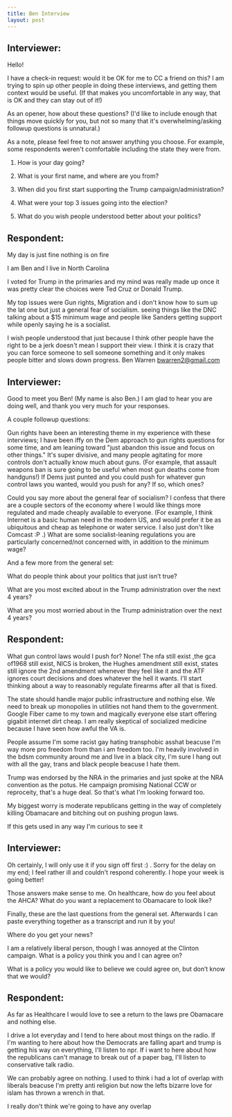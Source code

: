 ```yaml
---
title: Ben Interview
layout: post
---
```


## Interviewer:

Hello!

I have a check-in request: would it be OK for me to CC a friend on this?  I am trying to spin up other people in doing these interviews, and getting them context would be useful.  (If that makes you uncomfortable in any way, that is OK and they can stay out of it!)

As an opener, how about these questions?  (I'd like to include enough that things move quickly for you, but not so many that it's overwhelming/asking followup questions is unnatural.)

As a note, please feel free to not answer anything you choose.  For example, some respondents weren't comfortable including the state they were from.

1. How is your day going?

2. What is your first name, and where are you from?

3. When did you first start supporting the Trump campaign/administration?

4. What were your top 3 issues going into the election?

5. What do you wish people understood better about your politics?

## Respondent:


My day is just fine nothing is on fire

I am Ben and I live in North Carolina

I voted for Trump in the primaries and my mind was really made up once it was pretty clear the choices were Ted Cruz or Donald Trump.

My top issues were Gun rights, Migration and i don't know how to sum up the lat one but just a general fear of socialism. seeing things like the DNC talking about a $15 minimum wage and people like   Sanders getting support while openly saying he is a socialist.

I wish people understood that just because I think other people have the right to be a jerk doesn't mean I support their view. I think it is crazy that you can force someone to sell someone something and it only makes people bitter and slows down progress.
Ben Warren <bwarren2@gmail.com>

## Interviewer:

Good to meet you Ben!  (My name is also Ben.)  I am glad to hear you are doing well, and thank you very much for your responses.

A couple followup questions:

Gun rights have been an interesting theme in my experience with these interviews; I have been iffy on the Dem approach to gun rights questions for some time, and am leaning toward "just abandon this issue and focus on other things."  It's super divisive, and many people agitating for more controls don't actually know much about guns.  (For example, that assault weapons ban is sure going to be useful when most gun deaths come from handguns!)  If Dems just punted and you could push for whatever gun control laws you wanted, would you push for any?  If so, which ones?

Could you say more about the general fear of socialism?  I confess that there are a couple sectors of the economy where I would like things more regulated and made cheaply available to everyone.  (For example, I think Internet is a basic human need in the modern US, and would prefer it be as ubiquitous and cheap as telephone or water service.  I also just don't like Comcast :P .)  What are some socialist-leaning regulations you are particularly concerned/not concerned with, in addition to the minimum wage?

And a few more from the general set:

What do people think about your politics that just isn’t true?

What are you most excited about in the Trump administration over the next 4 years?

What are you most worried about in the Trump administration over the next 4 years?

## Respondent:

What gun control laws would I push for?  None! The nfa still exist ,the gca of1968 still  exist, NICS is broken, the Hughes amendment still exist, states still ignore the 2nd amendment whenever they feel like it and the ATF ignores court decisions and does whatever the hell it wants.  I'll start thinking about a way to reasonably regulate firearms after all that is fixed.

The state should handle major public infrastructure and nothing else.  We need to break up monopolies in utilities not hand them to the government. Google Fiber came to my town and magically everyone else start offering gigabit internet dirt cheap. I am really skeptical of socialized medicine because I have seen how awful the VA is.

People assume I'm some racist gay hating transphobic asshat beacuse I'm way more pro freedom from than i am freedom too. I'm heavily involved in the bdsm community around me and live in a black city, I'm sure I hang out with all the gay, trans and black people beacuse I hate them.

Trump was endorsed by the NRA in the primaries and just spoke at the NRA convention as the potus. He campaign promising National CCW or reproceity, that's a huge deal.  So that's what I'm looking forward too.

My biggest worry is moderate republicans getting in the way of completely killing Obamacare and bitching out on pushing progun laws.

If this gets used in any way I'm curious to see it

## Interviewer:

Oh certainly, I will only use it if you sign off first :) .  Sorry for the delay on my end; I feel rather ill and couldn't respond coherently.  I hope your week is going better!

Those answers make sense to me.  On healthcare, how do you feel about the AHCA?  What do you want a replacement to Obamacare to look like?

Finally, these are the last questions from the general set.  Afterwards I can paste everything together as a transcript and run it by you!

Where do you get your news?

I am a relatively liberal person, though I was annoyed at the Clinton campaign. What is a policy you think you and I can agree on?

What is a policy you would like to believe we could agree on, but don’t know that we would?

## Respondent:


As far as Healthcare I would love to see a return to the laws pre Obamacare and nothing else.

I drive a lot everyday and I tend to here about most things on the radio.  If I'm wanting to here about how the Democrats are falling apart  and trump is getting his way on everything, I'll listen to npr. If i want to here about how the republicans can't manage to break out of a paper bag, I'll listen to conservative talk radio.

We can probably agree on nothing.  I used to think i had a lot of overlap with liberals beacuse I'm pretty anti religion but now the lefts bizarre love for islam has thrown a wrench in that.

I really don't think we're going to have any overlap
